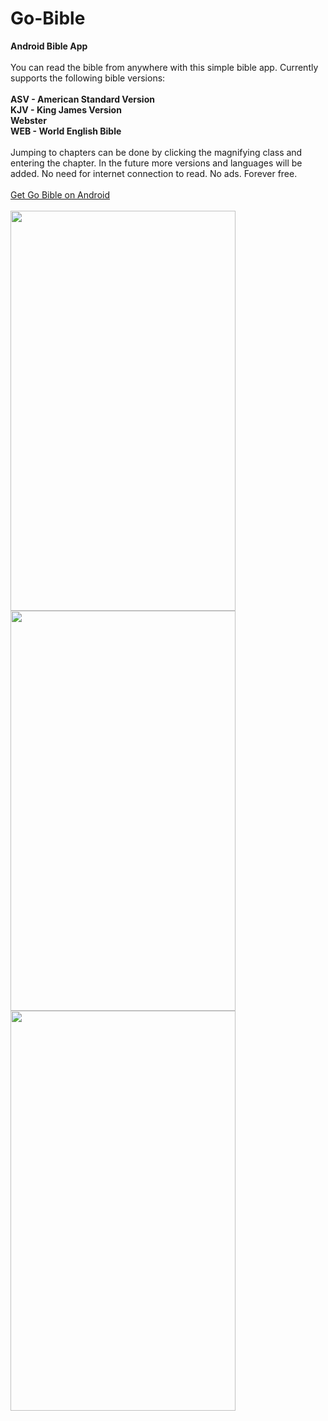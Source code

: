 # Go-Bible
<b>Android Bible App</b><br>
<br>You can read the bible from anywhere with this simple bible app. Currently supports the following bible versions:
<br><br><b>ASV - American Standard Version
<br>KJV - King James Version
<br>Webster
<br>WEB - World English Bible
<br><br></b>
Jumping to chapters can be done by clicking the magnifying class and entering the chapter. 
In the future more versions and languages will be added. No need for internet connection to read. No ads. Forever free.<br><br>
<a href="https://play.google.com/store/apps/details?id=com.goplaychess.gobible">Get Go Bible on Android</a><br>
<br>
<img src="/GoBible/app/src/main/img/img/homeBible.png"  width="360" height="640" />
<img src="/img/readChapter.png"  width="360" height="640" />
<img src="/img/searchChapter.png"  width="360" height="640" />

